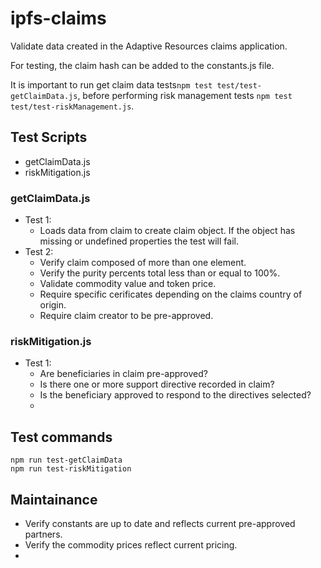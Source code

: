 # ipfs-claims
Validate data created in the Adaptive Resources claims application.

For testing, the claim hash can be added to the constants.js file.

It is important to run get claim data tests`npm test test/test-getClaimData.js`, before performing risk management tests `npm test test/test-riskManagement.js`.

## Test Scripts
- getClaimData.js
- riskMitigation.js

### getClaimData.js
- Test 1:
    -  Loads data from claim to create claim object. If the object has missing or undefined properties the test will fail.
- Test 2: 
    - Verify claim composed of more than one element.
    - Verify the purity percents total less than or equal to 100%.
    - Validate commodity value and token price.
    - Require specific cerificates depending on the claims country of origin.
    - Require claim creator to be pre-approved.

### riskMitigation.js
- Test 1:
    - Are beneficiaries in claim pre-approved?
    - Is there one or more support directive recorded in claim?
    - Is the beneficiary approved to respond to the directives selected?
    - 

## Test commands
```
npm run test-getClaimData
npm run test-riskMitigation
```

## Maintainance
- Verify constants are up to date and reflects current pre-approved partners.
- Verify the commodity prices reflect current pricing. 
- 